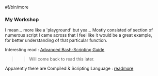#!/bin/more
### My Workshop
I mean... more like a 'playground' but yea... 
Mostly consisted of section of numerous script I came across that I feel like it would be a great example, for better understanding of that particular function.

Interesting read : [Advanced Bash-Scripting Guide](https://tldp.org/LDP/abs/html/)
>> Will come back to read this later. 

Apparently there are Compiled & Scripting Language : [readmore](https://www.webfulcreations.com/compiled-vs-scripting-languages/)
